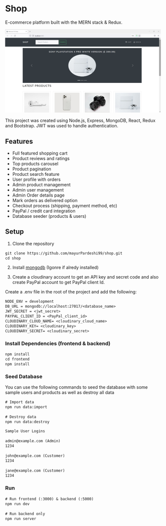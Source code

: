 # Shop

E-commerce platform built with the MERN stack & Redux.

![screenshot](https://github.com/mayurPardeshi99/shop/blob/main/Readme_Images/Homescreen.PNG)

This project was created using Node.js, Express, MongoDB, React, Redux and Bootstrap. JWT was used to handle authentication.  

## Features
- Full featured shopping cart
- Product reviews and ratings
- Top products carousel
- Product pagination
- Product search feature
- User profile with orders
- Admin product management
- Admin user management
- Admin Order details page
- Mark orders as delivered option
- Checkout process (shipping, payment method, etc)
- PayPal / credit card integration
- Database seeder (products & users)


## Setup

1. Clone the repository

```
git clone https://github.com/mayurPardeshi99/shop.git
cd shop
```
2. Install [mongodb](https://www.mongodb.com/) (Igonre if alredy installed)

3. Create a cloudinary account to get an API key and secret code and also create PayPal account to get PayPal client Id.

Create a .env file in the root of the project and add the following:  

```
NODE_ENV = development
DB_URL = mongodb://localhost:27017/<database_name>
JWT_SECRET = <jwt_secret>
PAYPAL_CLIENT_ID = <PayPal_client_id>
CLOUDINARY_CLOUD_NAME= <cloudinary_cloud_name>
CLOUDINARY_KEY= <cloudinary_key>
CLOUDINARY_SECRET= <cloudinary_secret>
```
### Install Dependencies (frontend & backend)

```
npm install
cd frontend
npm install
```
### Seed Database

You can use the following commands to seed the database with some sample users and products as well as destroy all data

```
# Import data
npm run data:import

# Destroy data
npm run data:destroy
```

```
Sample User Logins

admin@example.com (Admin)
1234

john@example.com (Customer)
1234

jane@example.com (Customer)
1234
```
### Run

```
# Run frontend (:3000) & backend (:5000)
npm run dev

# Run backend only
npm run server
```
